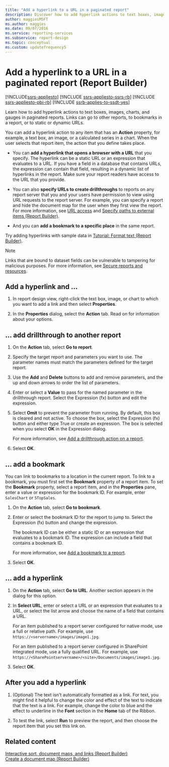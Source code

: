 ```yaml
---
title: "Add a hyperlink to a URL in a paginated report"
description: Discover how to add hyperlink actions to text boxes, images, charts, and gauges in paginated reports in Report Builder.
author: maggiesMSFT
ms.author: maggies
ms.date: 09/07/2016
ms.service: reporting-services
ms.subservice: report-design
ms.topic: conceptual
ms.custom: updatefrequency5
---
```

# Add a hyperlink to a URL in a paginated report (Report Builder)

[!INCLUDE[ssrs-appliesto](../../includes/ssrs-appliesto.md)] [!INCLUDE [ssrs-appliesto-ssrs-rb](../../includes/ssrs-appliesto-ssrs-rb.md)] [!INCLUDE [ssrs-appliesto-pbi-rb](../../includes/ssrs-appliesto-pbi-rb.md)] [!INCLUDE [ssrb-applies-to-ssdt-yes](../../includes/ssrb-applies-to-ssdt-yes.md)]

Learn how to add hyperlink actions to text boxes, images, charts, and gauges in paginated reports. Links can go to other reports, to bookmarks in a report, or to  static or dynamic URLs.

 You can add a hyperlink action to any item that has an **Action** property, for example, a text box, an image, or a calculated series in a chart. When the user selects that report item, the action that you define takes place.  
  
* You can **add a hyperlink that opens a browser with a URL** that you specify. The hyperlink can be a static URL or an expression that evaluates to a URL. If you have a field in a database that contains URLs, the expression can contain that field, resulting in a dynamic list of hyperlinks in the report. Make sure your report readers have access to the URL that you provide.  
   
* You can also **specify URLs to create drillthroughs** to reports on any report server that you and your users have permission to view using URL requests to the report server. For example, you can specify a report and hide the document map for the user when they first view the report. For more information, see [URL access](../../reporting-services/url-access-ssrs.md) and [Specify paths to external items &#40;Report Builder&#41;](../../reporting-services/report-design/specifying-paths-to-external-items-report-builder-and-ssrs.md).
 
 * And you can **add a bookmark to a specific place** in the same report. 
  
Try adding hyperlinks with sample data in [Tutorial: Format text &#40;Report Builder&#41;](../../reporting-services/tutorial-format-text-report-builder.md).  
  
> [!NOTE]  
>  Links that are bound to dataset fields can be vulnerable to tampering for malicious purposes. For more information, see [Secure reports and resources](../../reporting-services/security/secure-reports-and-resources.md).  
  
## Add a hyperlink and ...   
  
1.  In report design view, right-click the text box, image, or chart to which you want to add a link and then select **Properties**.  
  
1.  In the **Properties** dialog, select the **Action** tab. Read on for information about your options.  

## ... add drillthrough to another report

1. On the **Action** tab, select **Go to report**. 

1. Specify the target report and parameters you want to use. The parameter names must match the parameters defined for the target report. 

1. Use the **Add** and **Delete** buttons to add and remove parameters, and the up and down arrows to order the list of parameters.

1.  Enter or select a **Value** to pass for the named parameter in the drillthrough report. Select the Expression (fx) button and edit the expression.

1. Select **Omit** to prevent the parameter from running. By default, this box is cleared and not active. To choose the box, select the Expression (fx) button and either type True or create an expression. The box is selected when you select **OK** in the Expression dialog.
  
   For more information, see [Add a drillthrough action on a report](../../reporting-services/report-design/add-a-drillthrough-action-on-a-report-report-builder-and-ssrs.md). 
   
1. Select **OK**.
   
## ... add a bookmark

You can link to bookmarks to a location in the current report. To link to a bookmark, you must first set the **Bookmark** property of a report item. To set the **Bookmark** property, select a report item, and in the **Properties** pane, enter a value or expression for the bookmark ID. For example, enter `SalesChart` or `5TopSales`.

1. On the **Action** tab, select **Go to bookmark**. 

1. Enter or select the bookmark ID for the report to jump to. Select the Expression (fx) button and change the expression. 

   The bookmark ID can be either a static ID or an expression that evaluates to a bookmark ID. The expression can include a field that contains a bookmark ID.
   
   For more information, see [Add a bookmark to a report](../../reporting-services/report-design/add-a-bookmark-to-a-report-report-builder-and-ssrs.md).
   
1. Select **OK**.

## ... add a hyperlink 
  
1. On the **Action** tab, select **Go to URL**. Another section appears in the dialog for this option.  
  
1.  In **Select URL**, enter or select a URL or an expression that evaluates to a URL, or select the list arrow and choose the name of a field that contains a URL. 

    For an item published to a report server configured for native mode, use a full or relative path. For example, use `https://<servername>/images/image1.jpg`. 
    
    For an item published to a report server configured in SharePoint integrated mode, use a fully qualified URL. For example, use `https://<SharePointservername>/<site>/Documents/images/image1.jpg`.
  
1.  Select **OK**.

## After you add a hyperlink
  
1.  (Optional) The text isn't automatically formatted as a link. For text, you might find it helpful to change the color and effect of the text to indicate that the text is a link. For example, change the color to blue and the effect to underline in the **Font** section in the **Home** tab of the Ribbon.  
  
1.  To test the link, select **Run** to preview the report, and then choose the report item that you set this link on.  
  
## Related content 
 [Interactive sort, document maps, and links &#40;Report Builder&#41;](../../reporting-services/report-design/interactive-sort-document-maps-and-links-report-builder-and-ssrs.md)   
 [Create a document map &#40;Report Builder&#41;](../../reporting-services/report-design/create-a-document-map-report-builder-and-ssrs.md)  
  
  
